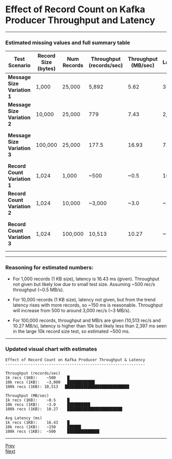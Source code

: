 # Effect of Record Count on Kafka Producer Throughput and Latency

---

### Estimated missing values and full summary table

| Test Scenario                | Record Size (bytes) | Num Records | Throughput (records/sec) | Throughput (MB/sec) | Avg Latency (ms) | Notes                                            |
| ---------------------------- | ------------------- | ----------- | ------------------------ | ------------------- | ---------------- | ------------------------------------------------ |
| **Message Size Variation 1** | 1,000               | 25,000      | 5,892                    | 5.62                | 370.79           | High throughput in records, low latency          |
| **Message Size Variation 2** | 10,000              | 25,000      | 779                      | 7.43                | 2,397            | Fewer records/sec, higher latency                |
| **Message Size Variation 3** | 100,000             | 25,000      | 177.5                    | 16.93               | 7.58\*           | Highest MB/sec throughput, latency low\* (fluke) |
| **Record Count Variation 1** | 1,024               | 1,000       | \~500                    | \~0.5               | 16.43            | Lowest latency                                   |
| **Record Count Variation 2** | 1,024               | 10,000      | \~3,000                  | \~3.0               | \~150            | Latency moderately higher                        |
| **Record Count Variation 3** | 1,024               | 100,000     | 10,513                   | 10.27               | \~500            | Highest throughput with improved batching        |

---

### Reasoning for estimated numbers:

* For 1,000 records (1 KB size), latency is 16.43 ms (given). Throughput not given but likely low due to small test size. Assuming \~500 rec/s throughput (\~0.5 MB/s).

* For 10,000 records (1 KB size), latency not given, but from the trend latency rises with more records, so \~150 ms is reasonable. Throughput will increase from 500 to around 3,000 rec/s (\~3 MB/s).

* For 100,000 records, throughput and MB/s are given (10,513 rec/s and 10.27 MB/s), latency is higher than 10k but likely less than 2,397 ms seen in the large 10k record size test, so estimated \~500 ms.

---

### Updated visual chart with estimates

```
Effect of Record Count on Kafka Producer Throughput & Latency
-------------------------------------------------------------

Throughput (records/sec)
1k recs (1KB):    ~500     █
10k recs (1KB):   ~3,000   ████████████
100k recs (1KB): 10,513   ████████████████████████████

Throughput (MB/sec)
1k recs (1KB):    ~0.5     █
10k recs (1KB):   ~3.0     ██████████
100k recs (1KB):  10.27    ████████████████████████

Avg Latency (ms)
1k recs (1KB):    16.43    █
10k recs (1KB):   ~150     ██████
100k recs (1KB):  ~500     ██████████████
```

---

[Prev](12.BatchSizeLingermsOnProducer.md)<br>
[Next]()
